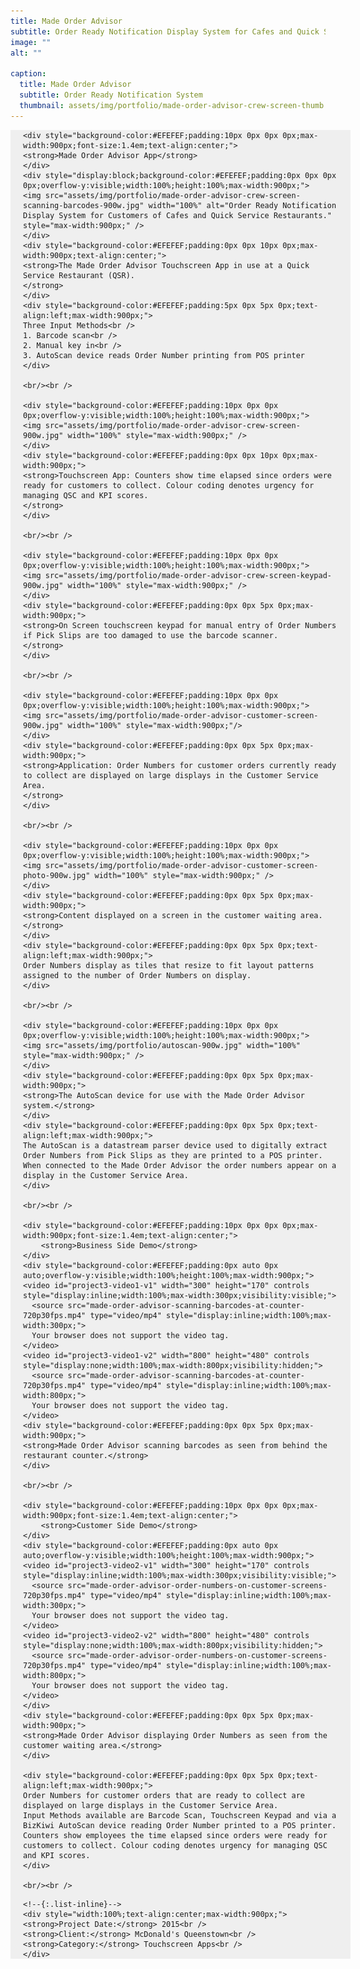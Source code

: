```yaml
---
title: Made Order Advisor
subtitle: Order Ready Notification Display System for Cafes and Quick Service Restaurants
image: ""
alt: ""

caption: 
  title: Made Order Advisor
  subtitle: Order Ready Notification System
  thumbnail: assets/img/portfolio/made-order-advisor-crew-screen-thumb.jpg
---
```

<div style="background-color:#EFEFEF;display:block;position:relative;overflow-y:visible;width:100%;min-width:320px;max-width:900px;padding:0px 20px 0px 20px;margin:auto;">

	<div style="background-color:#EFEFEF;padding:10px 0px 0px 0px;max-width:900px;font-size:1.4em;text-align:center;">
	<strong>Made Order Advisor App</strong>
	</div>
	<div style="display:block;background-color:#EFEFEF;padding:0px 0px 0px 0px;overflow-y:visible;width:100%;height:100%;max-width:900px;">
	<img src="assets/img/portfolio/made-order-advisor-crew-screen-scanning-barcodes-900w.jpg" width="100%" alt="Order Ready Notification Display System for Customers of Cafes and Quick Service Restaurants." style="max-width:900px;" />
	</div>
	<div style="background-color:#EFEFEF;padding:0px 0px 10px 0px;max-width:900px;text-align:center;">
	<strong>The Made Order Advisor Touchscreen App in use at a Quick Service Restaurant (QSR).
	</strong>
	</div>
	<div style="background-color:#EFEFEF;padding:5px 0px 5px 0px;text-align:left;max-width:900px;">
	Three Input Methods<br />
	1. Barcode scan<br />
	2. Manual key in<br />
	3. AutoScan device reads Order Number printing from POS printer
	</div>

	<br/><br />

	<div style="background-color:#EFEFEF;padding:10px 0px 0px 0px;overflow-y:visible;width:100%;height:100%;max-width:900px;">
	<img src="assets/img/portfolio/made-order-advisor-crew-screen-900w.jpg" width="100%" style="max-width:900px;" />
	</div>
	<div style="background-color:#EFEFEF;padding:0px 0px 10px 0px;max-width:900px;">
	<strong>Touchscreen App: Counters show time elapsed since orders were ready for customers to collect. Colour coding denotes urgency for managing QSC and KPI scores.
	</strong>
	</div>

	<br/><br />

	<div style="background-color:#EFEFEF;padding:10px 0px 0px 0px;overflow-y:visible;width:100%;height:100%;max-width:900px;">
	<img src="assets/img/portfolio/made-order-advisor-crew-screen-keypad-900w.jpg" width="100%" style="max-width:900px;" />
	</div>
	<div style="background-color:#EFEFEF;padding:0px 0px 5px 0px;max-width:900px;">
	<strong>On Screen touchscreen keypad for manual entry of Order Numbers if Pick Slips are too damaged to use the barcode scanner.
	</strong>
	</div>

	<br/><br />

	<div style="background-color:#EFEFEF;padding:10px 0px 0px 0px;overflow-y:visible;width:100%;height:100%;max-width:900px;">
	<img src="assets/img/portfolio/made-order-advisor-customer-screen-900w.jpg" width="100%" style="max-width:900px;"/>
	</div>
	<div style="background-color:#EFEFEF;padding:0px 0px 5px 0px;max-width:900px;">
	<strong>Application: Order Numbers for customer orders currently ready to collect are displayed on large displays in the Customer Service Area.
	</strong>
	</div>

	<br/><br />

	<div style="background-color:#EFEFEF;padding:10px 0px 0px 0px;overflow-y:visible;width:100%;height:100%;max-width:900px;">
	<img src="assets/img/portfolio/made-order-advisor-customer-screen-photo-900w.jpg" width="100%" style="max-width:900px;" />
	</div>
	<div style="background-color:#EFEFEF;padding:0px 0px 5px 0px;max-width:900px;">
	<strong>Content displayed on a screen in the customer waiting area.</strong>
	</div>
	<div style="background-color:#EFEFEF;padding:0px 0px 5px 0px;text-align:left;max-width:900px;">
	Order Numbers display as tiles that resize to fit layout patterns assigned to the number of Order Numbers on display.
	</div>

	<br/><br />

	<div style="background-color:#EFEFEF;padding:10px 0px 0px 0px;overflow-y:visible;width:100%;height:100%;max-width:900px;">
	<img src="assets/img/portfolio/autoscan-900w.jpg" width="100%" style="max-width:900px;" />
	</div>
	<div style="background-color:#EFEFEF;padding:0px 0px 5px 0px;max-width:900px;">
	<strong>The AutoScan device for use with the Made Order Advisor system.</strong>
	</div>
	<div style="background-color:#EFEFEF;padding:0px 0px 5px 0px;text-align:left;max-width:900px;">
	The AutoScan is a datastream parser device used to digitally extract Order Numbers from Pick Slips as they are printed to a POS printer. When connected to the Made Order Advisor the order numbers appear on a display in the Customer Service Area.
	</div>

	<br/><br />

	<div style="background-color:#EFEFEF;padding:10px 0px 0px 0px;max-width:900px;font-size:1.4em;text-align:center;">
		<strong>Business Side Demo</strong>
	</div>
	<div style="background-color:#EFEFEF;padding:0px auto 0px auto;overflow-y:visible;width:100%;height:100%;max-width:900px;">
	<video id="project3-video1-v1" width="300" height="170" controls style="display:inline;width:100%;max-width:300px;visibility:visible;">
	  <source src="made-order-advisor-scanning-barcodes-at-counter-720p30fps.mp4" type="video/mp4" style="display:inline;width:100%;max-width:300px;">
	  Your browser does not support the video tag.
	</video>
	<video id="project3-video1-v2" width="800" height="480" controls style="display:none;width:100%;max-width:800px;visibility:hidden;">
	  <source src="made-order-advisor-scanning-barcodes-at-counter-720p30fps.mp4" type="video/mp4" style="display:inline;width:100%;max-width:800px;">
	  Your browser does not support the video tag.
	</video>
	<div style="background-color:#EFEFEF;padding:0px 0px 5px 0px;max-width:900px;">
	<strong>Made Order Advisor scanning barcodes as seen from behind the restaurant counter.</strong>
	</div>
	
	<br/><br />
	
	<div style="background-color:#EFEFEF;padding:10px 0px 0px 0px;max-width:900px;font-size:1.4em;text-align:center;">
		<strong>Customer Side Demo</strong>
	</div>
	<div style="background-color:#EFEFEF;padding:0px auto 0px auto;overflow-y:visible;width:100%;height:100%;max-width:900px;">
	<video id="project3-video2-v1" width="300" height="170" controls style="display:inline;width:100%;max-width:300px;visibility:visible;">
	  <source src="made-order-advisor-order-numbers-on-customer-screens-720p30fps.mp4" type="video/mp4" style="display:inline;width:100%;max-width:300px;">
	  Your browser does not support the video tag.
	</video>
	<video id="project3-video2-v2" width="800" height="480" controls style="display:none;width:100%;max-width:800px;visibility:hidden;">
	  <source src="made-order-advisor-order-numbers-on-customer-screens-720p30fps.mp4" type="video/mp4" style="display:inline;width:100%;max-width:800px;">
	  Your browser does not support the video tag.
	</video>
	</div>
	<div style="background-color:#EFEFEF;padding:0px 0px 5px 0px;max-width:900px;">
	<strong>Made Order Advisor displaying Order Numbers as seen from the customer waiting area.</strong>
	</div>

	<div style="background-color:#EFEFEF;padding:0px 0px 5px 0px;text-align:left;max-width:900px;">
	Order Numbers for customer orders that are ready to collect are displayed on large displays in the Customer Service Area.
	Input Methods available are Barcode Scan, Touchscreen Keypad and via a BizKiwi AutoScan device reading Order Number printed to a POS printer.
	Counters show employees the time elapsed since orders were ready for customers to collect. Colour coding denotes urgency for managing QSC and KPI scores.
	</div>

	<br/><br />

<!--
	<div style="background-color:#EFEFEF;padding:10px 0px 10px 0px;overflow-y:visible;width:100%;height:100%;max-width:900px;">
	<video id="project3-video2-v1" width="300" height="170" controls style="display:block;width:100%;max-width:640px;">
	  <source src="assets/vid/made-order-advisor-order-numbers-on-customer-screens-720p30fps.mp4" type="video/mp4" style="display:block;width:100%;max-width:900px;">
	  Your browser does not support the video tag.
	</video>
	<video id="project3-video2-v2" width="640" height="360" controls style="display:inline;width:100%;max-width:640px;">
	  <source src="assets/vid/made-order-advisor-order-numbers-on-customer-screens-720p30fps.mp4" type="video/mp4" style="display:block;width:100%;max-width:900px;">
	  Your browser does not support the video tag.
	</video>
	</div>
	<div style="background-color:#EFEFEF;padding:0px 0px 5px 0px;max-width:900px;">
	<strong>Made Order Advisor displaying Order Numbers ready to be collected.</strong>
	</div>
	<div style="background-color:#EFEFEF;padding:0px 0px 5px 0px;text-align:left;max-width:900px;">
	Order Numbers for customer orders currently ready to collect are displayed on large displays in the Customer Service Area. Order Numbers to display are selected via Barcode Scan, Touchscreen Keypad or automatically via a BizKiwi AutoScan device.
	</div>
	<br/><br/>
	-->

	<!--{:.list-inline}-->
	<div style="width:100%;text-align:center;max-width:900px;">
	<strong>Project Date:</strong> 2015<br />
	<strong>Client:</strong> McDonald's Queenstown<br />
	<strong>Category:</strong> Touchscreen Apps<br />
	</div>
</div>